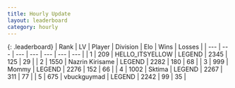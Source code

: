 ```yaml
---
title: Hourly Update
layout: leaderboard
category: hourly
---
```


{: .leaderboard}
| Rank | LV | Player | Division | Elo | Wins | Losses |
| --- | --- | --- | --- | --- | --- | --- |
| <span data-change="0">1</span> | 209 | <span title="ID: 528147">HELLO_ITSYELLOW</span> | LEGEND | <span data-change="0">2345</span> | <span data-change="0">125</span> | <span data-change="0">29</span> |
| <span data-change="0">2</span> | 1550 | <span title="ID: 315148">Nazrin Kirisame</span> | LEGEND | <span data-change="0">2282</span> | <span data-change="0">180</span> | <span data-change="0">68</span> |
| <span data-change="0">3</span> | 999 | <span title="ID: 163201">Mommy</span> | LEGEND | <span data-change="0">2276</span> | <span data-change="0">152</span> | <span data-change="0">66</span> |
| <span data-change="0">4</span> | 1002 | <span title="ID: 353063">Sktima</span> | LEGEND | <span data-change="0">2267</span> | <span data-change="0">311</span> | <span data-change="0">77</span> |
| <span data-change="0">5</span> | 675 | <span title="ID: 418052">vbuckguymad</span> | LEGEND | <span data-change="0">2242</span> | <span data-change="0">99</span> | <span data-change="0">35</span> |
